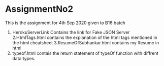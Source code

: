 # AssignmentNo2
This is the assignment for 4th Sep 2020 given to B16 batch
1. HerokuServerLink Contains the link for Fake JSON Server
2.HtmlTags.html contains the explanation of the html tags mentioned in the html cheatsheet
3.ResumeOfSubhankar.html contains my Resume in html
4. typeof.html contais the return statement of typeOf function with diffrent data types.
